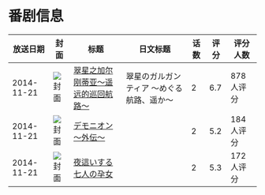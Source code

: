 # 番剧信息

|放送日期|封面|标题|日文标题|话数|评分|评分人数|
|---|---|---|---|---|---|---|
|2014-11-21|![封面](https://lain.bgm.tv/pic/cover/c/e7/da/86870_DSYK6.jpg)|[翠星之加尔刚蒂亚～遥远的巡回航路～](https://bangumi.tv/subject/86870)|翠星のガルガンティア 〜めぐる航路、遥か〜|2|6.7|878人评分|
|2014-11-21|![封面](https://bangumi.tv/img/no_icon_subject.png)|[デモニオン ～外伝～](https://bangumi.tv/subject/118475)||2|5.2|184人评分|
|2014-11-21|![封面](https://bangumi.tv/img/no_icon_subject.png)|[夜這いする七人の孕女](https://bangumi.tv/subject/118476)||2|5.3|172人评分|
